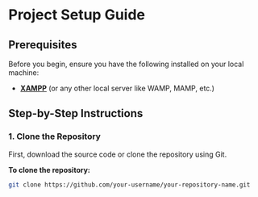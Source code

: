 # Project Setup Guide

## Prerequisites
Before you begin, ensure you have the following installed on your local machine:
- [**XAMPP**](https://www.apachefriends.org/index.html) (or any other local server like WAMP, MAMP, etc.)

## Step-by-Step Instructions

### 1. Clone the Repository
First, download the source code or clone the repository using Git.

**To clone the repository:**
```bash
git clone https://github.com/your-username/your-repository-name.git
